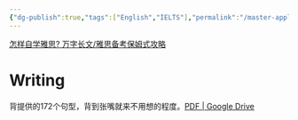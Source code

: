 ```yaml
---
{"dg-publish":true,"tags":["English","IELTS"],"permalink":"/master-application/IELTS/","dgPassFrontmatter":true,"created":"2023-04-22T14:41:07.014+08:00","updated":"2023-04-27T21:23:45.703+08:00"}
---
```



[怎样自学雅思? 万字长文/雅思备考保姆式攻略](https://zhuanlan.zhihu.com/p/478502122)


# Writing


背提供的172个句型，背到张嘴就来不用想的程度。[PDF | Google Drive](https://drive.google.com/file/d/1EV0a8IYeZdxboEottAkAUcLs2f4UgByz/view)
